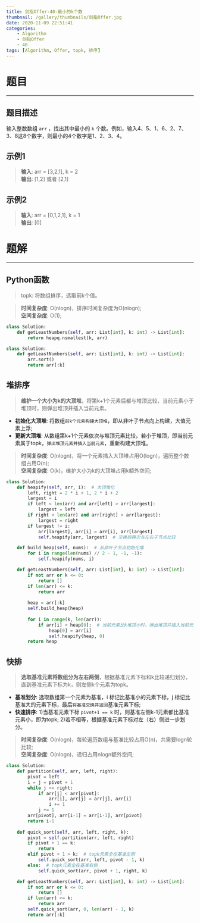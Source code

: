 ```yaml
---
title: 剑指Offer-40-最小的k个数
thumbnail: /gallery/thumbnails/剑指Offer.jpg
date: 2020-11-09 22:51:41
categories:
    - Algorithm  
    - 剑指Offer  
    - 40
tags: [Algorithm, Offer, topk, 排序]
---
```


# 题目
---
## 题目描述
输入整数数组 `arr` ，找出其中最小的 `k` 个数。例如，输入4、5、1、6、2、7、3、8这8个数字，则最小的4个数字是1、2、3、4。
<!-- more -->

## 示例1
> **输入**: arr = [3,2,1], k = 2  
> **输出**: [1,2] 或者 [2,1]

## 示例2
> **输入**: arr = [0,1,2,1], k = 1  
> **输出**: [0]

# 题解
---
## Python函数
> topk: 将数组排序，选取前k个值。

> **时间复杂度**: O(nlogn)，排序时间复杂度为O(nlogn);  
> **空间复杂度**: O(1);

```python
class Solution:
    def getLeastNumbers(self, arr: List[int], k: int) -> List[int]:
        return heapq.nsmallest(k, arr)
```

```python
class Solution:
    def getLeastNumbers(self, arr: List[int], k: int) -> List[int]:
        arr.sort()
        return arr[:k]
```

## 堆排序
> **维护一个大小为k的大顶堆**，将第k+1个元素后都与堆顶比较，当前元素小于堆顶时，则弹出堆顶并插入当前元素。

- **初始化大顶堆**: 将数组`前k个元素构建大顶堆`，即从非叶子节点向上构建，大值元素上浮;  
- **更新大顶堆**: 从数组第k+1个元素依次与堆顶元素比较，若小于堆顶，即当前元素属于topk，`弹出堆顶元素并插入当前元素`，重新构建大顶堆。

> **时间复杂度**: O(nlogn)，将一个元素插入大顶堆占用O(logn)，遍历整个数组占用O(n);  
> **空间复杂度**: O(k)，维护大小为k的大顶堆占用k额外空间;

```python
class Solution:
    def heapify(self, arr, i):  # 大顶堆化
        left, right = 2 * i + 1, 2 * i + 2
        largest = i
        if left < len(arr) and arr[left] > arr[largest]:
            largest = left
        if right < len(arr) and arr[right] > arr[largest]:
            largest = right
        if largest != i:
            arr[largest], arr[i] = arr[i], arr[largest]
            self.heapify(arr, largest)  # 交换后再次与左右子节点比较

    def build_heap(self, nums):  # 从非叶子节点初始化堆
        for i in range(len(nums) // 2 - 1, -1, -1):
            self.heapify(nums, i)

    def getLeastNumbers(self, arr: List[int], k: int) -> List[int]:
        if not arr or k <= 0:
            return []
        if len(arr) <= k:
            return arr
        
        heap = arr[:k]
        self.build_heap(heap)
        
        for i in range(k, len(arr)):
            if arr[i] < heap[0]:  # 当前元素比k堆顶小时，弹出堆顶并插入当前元素
                heap[0] = arr[i]
                self.heapify(heap, 0)
        return heap
```

## 快排
> **选取基准元素将数组分为左右两侧**，根据基准元素下标和k比较递归划分，直到基准元素下标为k，则左侧k个元素为topk。

- **基准划分**: 选取数组第一个元素为基准，i 标记比基准小的元素下标，j 标记比基准大的元素下标，最后`将基准交换并返回`基准元素下标;  
- **快速排序**: 1)当基准元素下标 `pivot+1 == k` 时，则基准左侧k-1元素都比基准元素小，即为topk; 2)若不相等，根据基准元素下标对左（右）侧进一步划分。

> **时间复杂度**: O(nlogn)，每轮遍历数组与基准比较占用O(n)，共需要logn轮比较;  
> **空间复杂度**: O(nlogn)，递归占用nlogn额外空间;

```python
class Solution:
    def partition(self, arr, left, right):
        pivot = left
        i = j = pivot + 1
        while j <= right:
            if arr[j] < arr[pivot]:
                arr[i], arr[j] = arr[j], arr[i]
                i += 1
            j += 1
        arr[pivot], arr[i-1] = arr[i-1], arr[pivot]
        return i-1
    
    def quick_sort(self, arr, left, right, k):
        pivot = self.partition(arr, left, right)
        if pivot + 1 == k:
            return
        elif pivot + 1 > k:  # topk元素全在基准左侧
            self.quick_sort(arr, left, pivot - 1, k)
        else:  # topk元素全在基准右侧
            self.quick_sort(arr, pivot + 1, right, k)

    def getLeastNumbers(self, arr: List[int], k: int) -> List[int]:
        if not arr or k <= 0:
            return []
        if len(arr) <= k:
            return arr
        self.quick_sort(arr, 0, len(arr) - 1, k)
        return arr[:k]
```
